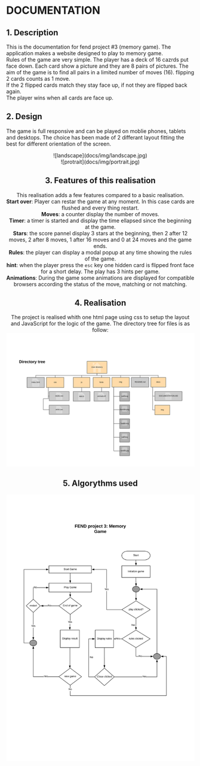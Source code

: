 # DOCUMENTATION
## 1. Description ##
This is the documentation for fend project #3 (memory game). The application makes a website designed to play to memory game.  
Rules of the game are very simple. The player has a deck of 16 cazrds put face down. Each card show a picture and they are 8 pairs of pictures. The aim of the game is to find all pairs in a limited number of moves (16). flipping 2 cards counts as 1 move.  
If the 2 flipped cards match they stay face up, if not they are flipped back again.  
The player wins when all cards are face up.
## 2. Design ##
The game is full responsive and can be played on moblie phones, tablets and desktops.
The choice has been made of 2 differant layout fitting the best for different orientation of the screen.
<center>![landscape](docs/img/landscape.jpg)

<center>![protrait](docs/img/portrait.jpg)

## 3. Features of this realisation ##
This realisation adds a few features compared to a basic realisation.  
__Start over__: Player can restar the game at any moment. In this case cards are flushed and every thing restart.  
__Moves__: a counter display the number of moves.  
__Timer__: a timer is started and display the time ellapsed since the beginning at the game.  
__Stars__: the score pannel display 3 stars at the beginning, then 2 after 12 moves, 2 after 8 moves, 1 after 16 moves and 0 at 24 moves and the game ends.  
__Rules__: the player can display a modal popup at any time showing the rules of the game.  
__hint__: when the player press the `esc` key one hidden card is flipped front face for a short delay. The play has 3 hints per game.  
__Animations__: During the game some animations are displayed for compatible browsers according the status of the move, matching or not matching.
## 4. Realisation ##
The project is realised whith one html page using css to setup the layout and JavaScript for the logic of the game.
The directory tree for files is as follow:
![directory tree](docs/img/directory-tree.svg)
## 5. Algorythms used ##

![Main Algorythm](docs/img/main-flowchart.svg)
